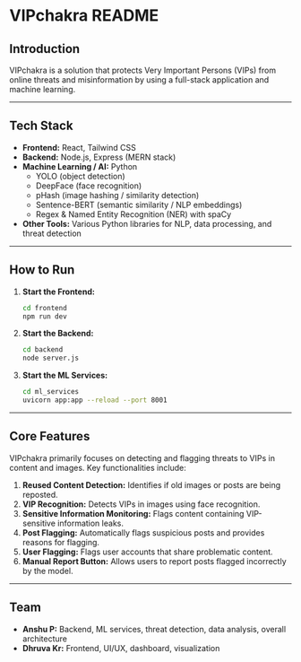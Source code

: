 # VIPchakra README

## Introduction

VIPchakra is a solution that protects Very Important Persons (VIPs) from online threats and misinformation by using a full-stack application and machine learning.

-----

## Tech Stack

* **Frontend:** React, Tailwind CSS  
* **Backend:** Node.js, Express (MERN stack)  
* **Machine Learning / AI:** Python  
  * YOLO (object detection)  
  * DeepFace (face recognition)  
  * pHash (image hashing / similarity detection)  
  * Sentence-BERT (semantic similarity / NLP embeddings)  
  * Regex & Named Entity Recognition (NER) with spaCy  
* **Other Tools:** Various Python libraries for NLP, data processing, and threat detection  


-----

## How to Run

1. **Start the Frontend:**

    ```bash
    cd frontend
    npm run dev
    ```

2. **Start the Backend:**

    ```bash
    cd backend
    node server.js
    ```

3. **Start the ML Services:**

    ```bash
    cd ml_services
    uvicorn app:app --reload --port 8001
    ```

-----

## Core Features

VIPchakra primarily focuses on detecting and flagging threats to VIPs in content and images. Key functionalities include:

1. **Reused Content Detection:** Identifies if old images or posts are being reposted.  
2. **VIP Recognition:** Detects VIPs in images using face recognition.  
3. **Sensitive Information Monitoring:** Flags content containing VIP-sensitive information leaks.  
4. **Post Flagging:** Automatically flags suspicious posts and provides reasons for flagging.  
5. **User Flagging:** Flags user accounts that share problematic content.  
6. **Manual Report Button:** Allows users to report posts flagged incorrectly by the model.  

-----

## Team

* **Anshu P:** Backend, ML services, threat detection, data analysis, overall architecture  
* **Dhruva Kr:** Frontend, UI/UX, dashboard, visualization
